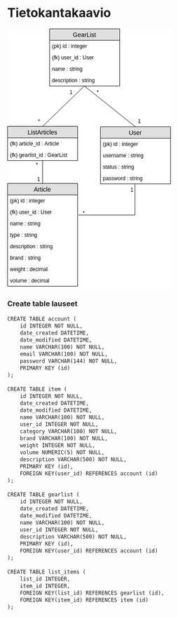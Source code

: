 # Tietokantakaavio

![Tietokantakaavio](https://github.com/juhakaup/ReissuReppu/blob/master/documents/tsoha.png  "Tietokantakaavio")

### Create table lauseet


	CREATE TABLE account (
    	id INTEGER NOT NULL, 
		date_created DATETIME, 
		date_modified DATETIME, 
		name VARCHAR(100) NOT NULL, 
		email VARCHAR(100) NOT NULL, 
		password VARCHAR(144) NOT NULL, 
		PRIMARY KEY (id)
	);

	CREATE TABLE item (
		id INTEGER NOT NULL, 
		date_created DATETIME, 
		date_modified DATETIME, 
		name VARCHAR(100) NOT NULL, 
		user_id INTEGER NOT NULL, 
		category VARCHAR(100) NOT NULL, 
		brand VARCHAR(100) NOT NULL, 
		weight INTEGER NOT NULL, 
		volume NUMERIC(5) NOT NULL, 
		description VARCHAR(500) NOT NULL, 
		PRIMARY KEY (id), 
		FOREIGN KEY(user_id) REFERENCES account (id)
	);

	CREATE TABLE gearlist (
		id INTEGER NOT NULL, 
		date_created DATETIME, 
		date_modified DATETIME, 
		name VARCHAR(100) NOT NULL, 
		user_id INTEGER NOT NULL, 
		description VARCHAR(500) NOT NULL, 
		PRIMARY KEY (id), 
		FOREIGN KEY(user_id) REFERENCES account (id)
	);

	CREATE TABLE list_items (
		list_id INTEGER, 
		item_id INTEGER, 
		FOREIGN KEY(list_id) REFERENCES gearlist (id), 
		FOREIGN KEY(item_id) REFERENCES item (id)
	);
